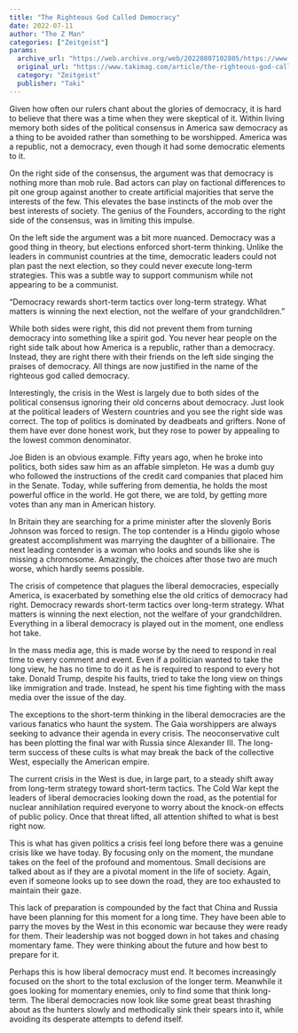 ```yaml
---
title: "The Righteous God Called Democracy"
date: 2022-07-11
author: "The Z Man"
categories: ["Zeitgeist"]
params:
  archive_url: "https://web.archive.org/web/20220807102805/https://www.takimag.com/article/the-righteous-god-called-democracy/"
  original_url: "https://www.takimag.com/article/the-righteous-god-called-democracy/"
  category: "Zeitgeist"
  publisher: "Taki"
---
```


Given how often our rulers chant about the glories of democracy, it is hard to believe that there was a time when they were skeptical of it. Within living memory both sides of the political consensus in America saw democracy as a thing to be avoided rather than something to be worshipped. America was a republic, not a democracy, even though it had some democratic elements to it.

On the right side of the consensus, the argument was that democracy is nothing more than mob rule. Bad actors can play on factional differences to pit one group against another to create artificial majorities that serve the interests of the few. This elevates the base instincts of the mob over the best interests of society. The genius of the Founders, according to the right side of the consensus, was in limiting this impulse.

On the left side the argument was a bit more nuanced. Democracy was a good thing in theory, but elections enforced short-term thinking. Unlike the leaders in communist countries at the time, democratic leaders could not plan past the next election, so they could never execute long-term strategies. This was a subtle way to support communism while not appearing to be a communist.

“Democracy rewards short-term tactics over long-term strategy. What matters is winning the next election, not the welfare of your grandchildren.”

While both sides were right, this did not prevent them from turning democracy into something like a spirit god. You never hear people on the right side talk about how America is a republic, rather than a democracy. Instead, they are right there with their friends on the left side singing the praises of democracy. All things are now justified in the name of the righteous god called democracy.

Interestingly, the crisis in the West is largely due to both sides of the political consensus ignoring their old concerns about democracy. Just look at the political leaders of Western countries and you see the right side was correct. The top of politics is dominated by deadbeats and grifters. None of them have ever done honest work, but they rose to power by appealing to the lowest common denominator.

Joe Biden is an obvious example. Fifty years ago, when he broke into politics, both sides saw him as an affable simpleton. He was a dumb guy who followed the instructions of the credit card companies that placed him in the Senate. Today, while suffering from dementia, he holds the most powerful office in the world. He got there, we are told, by getting more votes than any man in American history.

In Britain they are searching for a prime minister after the slovenly Boris Johnson was forced to resign. The top contender is a Hindu gigolo whose greatest accomplishment was marrying the daughter of a billionaire. The next leading contender is a woman who looks and sounds like she is missing a chromosome. Amazingly, the choices after those two are much worse, which hardly seems possible.

The crisis of competence that plagues the liberal democracies, especially America, is exacerbated by something else the old critics of democracy had right. Democracy rewards short-term tactics over long-term strategy. What matters is winning the next election, not the welfare of your grandchildren. Everything in a liberal democracy is played out in the moment, one endless hot take.

In the mass media age, this is made worse by the need to respond in real time to every comment and event. Even if a politician wanted to take the long view, he has no time to do it as he is required to respond to every hot take. Donald Trump, despite his faults, tried to take the long view on things like immigration and trade. Instead, he spent his time fighting with the mass media over the issue of the day.

The exceptions to the short-term thinking in the liberal democracies are the various fanatics who haunt the system. The Gaia worshippers are always seeking to advance their agenda in every crisis. The neoconservative cult has been plotting the final war with Russia since Alexander III. The long-term success of these cults is what may break the back of the collective West, especially the American empire.

The current crisis in the West is due, in large part, to a steady shift away from long-term strategy toward short-term tactics. The Cold War kept the leaders of liberal democracies looking down the road, as the potential for nuclear annihilation required everyone to worry about the knock-on effects of public policy. Once that threat lifted, all attention shifted to what is best right now.

This is what has given politics a crisis feel long before there was a genuine crisis like we have today. By focusing only on the moment, the mundane takes on the feel of the profound and momentous. Small decisions are talked about as if they are a pivotal moment in the life of society. Again, even if someone looks up to see down the road, they are too exhausted to maintain their gaze.

This lack of preparation is compounded by the fact that China and Russia have been planning for this moment for a long time. They have been able to parry the moves by the West in this economic war because they were ready for them. Their leadership was not bogged down in hot takes and chasing momentary fame. They were thinking about the future and how best to prepare for it.

Perhaps this is how liberal democracy must end. It becomes increasingly focused on the short to the total exclusion of the longer term. Meanwhile it goes looking for momentary enemies, only to find some that think long-term. The liberal democracies now look like some great beast thrashing about as the hunters slowly and methodically sink their spears into it, while avoiding its desperate attempts to defend itself.
